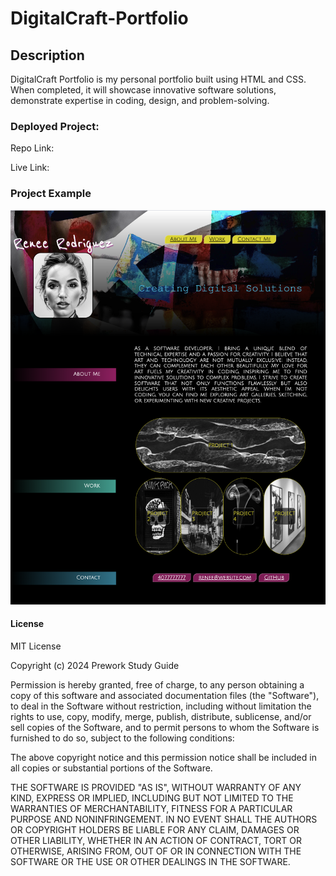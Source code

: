 # DigitalCraft-Portfolio

## Description

DigitalCraft Portfolio is my personal portfolio built using HTML and CSS. When completed, it will showcase innovative software solutions, demonstrate expertise in coding, design, and problem-solving.


### Deployed Project: 

Repo Link:

Live Link: 


### Project Example

![](assets/images/portfolio-screenshot.png)


#### License

MIT License

Copyright (c) 2024 Prework Study Guide

Permission is hereby granted, free of charge, to any person obtaining a copy
of this software and associated documentation files (the "Software"), to deal
in the Software without restriction, including without limitation the rights
to use, copy, modify, merge, publish, distribute, sublicense, and/or sell
copies of the Software, and to permit persons to whom the Software is
furnished to do so, subject to the following conditions:

The above copyright notice and this permission notice shall be included in all
copies or substantial portions of the Software.

THE SOFTWARE IS PROVIDED "AS IS", WITHOUT WARRANTY OF ANY KIND, EXPRESS OR
IMPLIED, INCLUDING BUT NOT LIMITED TO THE WARRANTIES OF MERCHANTABILITY,
FITNESS FOR A PARTICULAR PURPOSE AND NONINFRINGEMENT. IN NO EVENT SHALL THE
AUTHORS OR COPYRIGHT HOLDERS BE LIABLE FOR ANY CLAIM, DAMAGES OR OTHER
LIABILITY, WHETHER IN AN ACTION OF CONTRACT, TORT OR OTHERWISE, ARISING FROM,
OUT OF OR IN CONNECTION WITH THE SOFTWARE OR THE USE OR OTHER DEALINGS IN THE
SOFTWARE.


